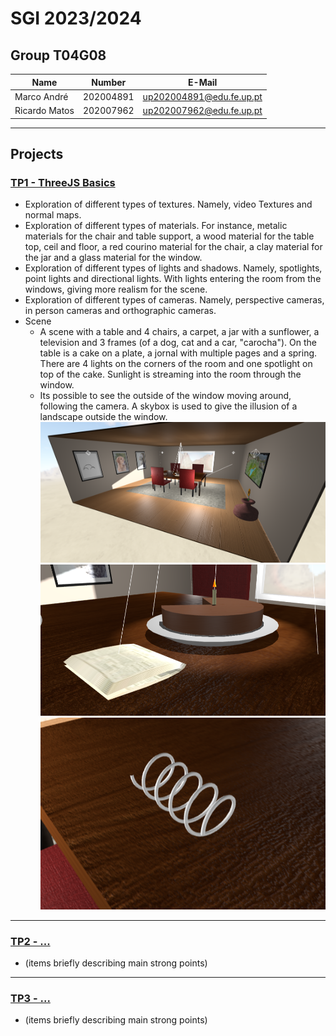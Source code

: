 # SGI 2023/2024

## Group T04G08
| Name             | Number    | E-Mail             |
| ---------------- | --------- | ------------------ |
| Marco André         | 202004891 | up202004891@edu.fe.up.pt                |
| Ricardo Matos         | 202007962 | up202007962@edu.fe.up.pt                |

----

## Projects

### [TP1 - ThreeJS Basics](tp1)

- Exploration of different types of textures. Namely, video Textures and normal maps.
- Exploration of different types of materials. For instance, metalic materials for the chair and table support, a wood material for the table top, ceil and floor, a red courino material for the chair, a clay material for the jar and a glass material for the window.
- Exploration of different types of lights and shadows. Namely, spotlights, point lights and directional lights. With lights entering the room from the windows, giving more realism for the scene.
- Exploration of different types of cameras. Namely, perspective cameras, in person cameras and orthographic cameras.
- Scene
  - A scene with a table and 4 chairs, a carpet, a jar with a sunflower, a television and 3 frames (of a dog, cat and a car, "carocha"). On the table is a cake on a plate, a jornal with multiple pages and a spring. There are 4 lights on the corners of the room and one spotlight on top of the cake. Sunlight is streaming into the room through the window.
  - Its possible to see the outside of the window moving around, following the camera. A skybox is used to give the illusion of a landscape outside the window.
![view](tp1/doc/general_view.png)
![view](tp1/doc/cake_jornal.png)
![view](tp1/doc/spring.png)

-----

### [TP2 - ...](tp2)
- (items briefly describing main strong points)

----

### [TP3 - ...](tp3)
- (items briefly describing main strong points)

